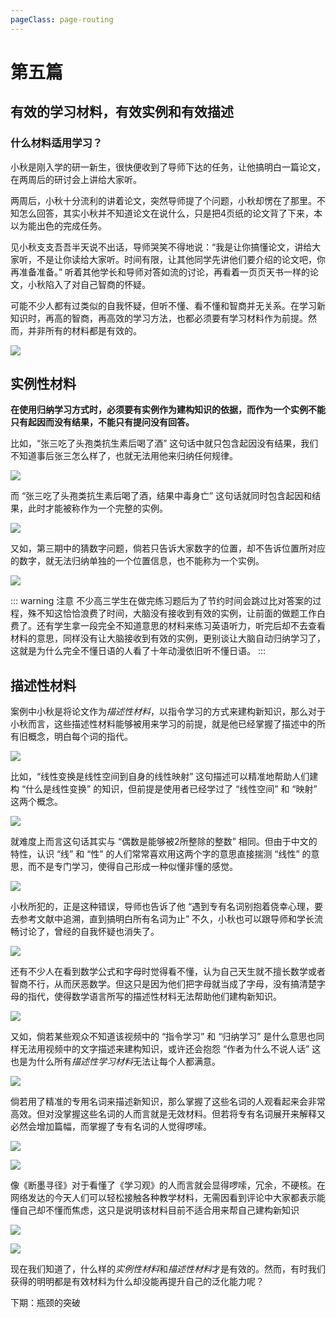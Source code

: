 ```yaml
---
pageClass: page-routing
---
```


# 第五篇

## 有效的学习材料，有效实例和有效描述 <Badge text="主题"/>

<div class="case">
    <h3>什么材料适用学习？</h3>
    <p>小秋是刚入学的研一新生，很快便收到了导师下达的任务，让他搞明白一篇论文，在两周后的研讨会上讲给大家听。</p>
    <p>两周后，小秋十分流利的讲着论文，突然导师提了个问题，小秋却愣在了那里。不知怎么回答，其实小秋并不知道论文在说什么，只是把4页纸的论文背了下来，本以为能出色的完成任务。</p>
    <p>见小秋支支吾吾半天说不出话，导师哭笑不得地说：“我是让你搞懂论文，讲给大家听，不是让你读给大家听。时间有限，让其他同学先讲他们要介绍的论文吧，你再准备准备。” 听着其他学长和导师对答如流的讨论，再看着一页页天书一样的论文，小秋陷入了对自己智商的怀疑。</p>
</div>

可能不少人都有过类似的自我怀疑，但听不懂、看不懂和智商并无关系。在学习新知识时，再高的智商，再高效的学习方法，也都必须要有学习材料作为前提。然而，并非所有的材料都是有效的。

![](/imgs/05-01.png)

## 实例性材料

**在使用归纳学习方式时，必须要有实例作为建构知识的依据，而作为一个实例不能只有起因而没有结果，不能只有提问没有回答。**

比如，“张三吃了头孢类抗生素后喝了酒” 这句话中就只包含起因没有结果，我们不知道事后张三怎么样了，也就无法用他来归纳任何规律。

![](/imgs/05-02.png)

而 “张三吃了头孢类抗生素后喝了酒，结果中毒身亡” 这句话就同时包含起因和结果，此时才能被称作为一个完整的实例。

![](/imgs/05-03.png)

又如，第三期中的猜数字问题，倘若只告诉大家数字的位置，却不告诉位置所对应的数字，就无法归纳单独的一个位置信息，也不能称为一个实例。

![](/imgs/05-04.png)

::: warning 注意
不少高三学生在做完练习题后为了节约时间会跳过比对答案的过程，殊不知这恰恰浪费了时间，大脑没有接收到有效的实例，让前面的做题工作白费了。还有学生拿一段完全不知道意思的材料来练习英语听力，听完后却不去查看材料的意思，同样没有让大脑接收到有效的实例，更别谈让大脑自动归纳学习了，这就是为什么完全不懂日语的人看了十年动漫依旧听不懂日语。
:::

## 描述性材料

案例中小秋是将论文作为<i>描述性材料</i>，以指令学习的方式来建构新知识，那么对于小秋而言，这些描述性材料能够被用来学习的前提，就是他已经掌握了描述中的所有旧概念，明白每个词的指代。

![](/imgs/05-05.png)

比如，“线性变换是线性空间到自身的线性映射” 这句描述可以精准地帮助人们建构 “什么是线性变换” 的知识，但前提是使用者已经学过了 “线性空间” 和 “映射” 这两个概念。

![](/imgs/05-06.png)

就难度上而言这句话其实与 “偶数是能够被2所整除的整数” 相同。但由于中文的特性，认识 “线” 和 “性” 的人们常常喜欢用这两个字的意思直接揣测 “线性” 的意思，而不是专门学习，使得自己形成一种似懂非懂的感觉。

![](/imgs/05-07.png)

小秋所犯的，正是这种错误，导师也告诉了他 “遇到专有名词别抱着侥幸心理，要去参考文献中追溯，直到搞明白所有名词为止” 不久，小秋也可以跟导师和学长流畅讨论了，曾经的自我怀疑也消失了。

![](/imgs/05-08.png)

还有不少人在看到数学公式和字母时觉得看不懂，认为自己天生就不擅长数学或者智商不行，从而厌恶数学。但这只是因为他们把字母就当成了字母，没有搞清楚字母的指代，使得数学语言所写的描述性材料无法帮助他们建构新知识。

![](/imgs/05-09.png)

又如，倘若某些观众不知道该视频中的 “指令学习” 和 “归纳学习” 是什么意思也同样无法用视频中的文字描述来建构知识，或许还会抱怨 “作者为什么不说人话” 这也是为什么所有<i>描述性学习材料</i>无法让每个人都满意。

![](/imgs/05-10.png)

倘若用了精准的专用名词来描述新知识，那么掌握了这些名词的人观看起来会非常高效。但对没掌握这些名词的人而言就是无效材料。但若将专有名词展开来解释又必然会增加篇幅，而掌握了专有名词的人觉得啰嗦。

![](/imgs/05-11.png)

![](/imgs/05-12.png)

像《断墨寻径》对于看懂了《学习观》的人而言就会显得啰嗦，冗余，不硬核。在网络发达的今天人们可以轻松接触各种教学材料，无需因看到评论中大家都表示能懂自己却不懂而焦虑，这只是说明该材料目前不适合用来帮自己建构新知识

![](/imgs/05-13.png)

![](/imgs/05-14.png)

现在我们知道了，什么样的<i>实例性材料</i>和<i>描述性材料</i>才是有效的。然而，有时我们获得的明明都是有效材料为什么却没能再提升自己的泛化能力呢？

下期：瓶颈的突破
